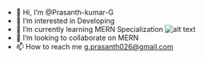 - 👋 Hi, I’m @Prasanth-kumar-G
- 👀 I’m interested in Developing
- 🌱 I’m currently learning  MERN Specialization ![alt text](http://url/to/img.png)
- 💞️ I’m looking to collaborate on MERN
- 📫 How to reach me g.prasanth026@gmail.com

<!---
Prasanth-kumar-G/Prasanth-kumar-G is a ✨ special ✨ repository because its `README.md` (this file) appears on your GitHub profile.
You can click the Preview link to take a look at your changes.
--->
